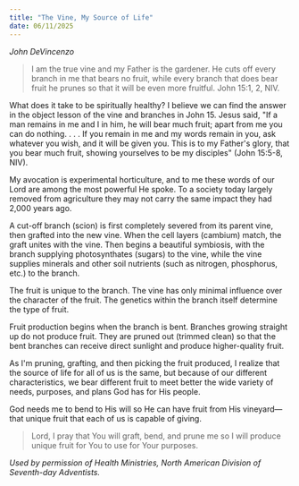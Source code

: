 ```yaml
---
title: "The Vine, My Source of Life"
date: 06/11/2025
---
```


_John DeVincenzo_

> <p></p>
> I am the true vine and my Father is the gardener. He cuts off every branch in me that bears no fruit, while every branch that does bear fruit he prunes so that it will be even more fruitful. John 15:1, 2, NIV.

What does it take to be spiritually healthy? I believe we can find the answer in the object lesson of the vine and branches in John 15. Jesus said, "If a man remains in me and I in him, he will bear much fruit; apart from me you can do nothing. . . . If you remain in me and my words remain in you, ask whatever you wish, and it will be given you. This is to my Father's glory, that you bear much fruit, showing yourselves to be my disciples" (John 15:5-8, NIV).

My avocation is experimental horticulture, and to me these words of our Lord are among the most powerful He spoke. To a society today largely removed from agriculture they may not carry the same impact they had 2,000 years ago.

A cut-off branch (scion) is first completely severed from its parent vine, then grafted into the new vine. When the cell layers (cambium) match, the graft unites with the vine. Then begins a beautiful symbiosis, with the branch supplying photosynthates (sugars) to the vine, while the vine supplies minerals and other soil nutrients (such as nitrogen, phosphorus, etc.) to the branch.

The fruit is unique to the branch. The vine has only minimal influence over the character of the fruit. The genetics within the branch itself determine the type of fruit.

Fruit production begins when the branch is bent. Branches growing straight up do not produce fruit. They are pruned out (trimmed clean) so that the bent branches can receive direct sunlight and produce higher-quality fruit.

As I'm pruning, grafting, and then picking the fruit produced, I realize that the source of life for all of us is the same, but because of our different characteristics, we bear different fruit to meet better the wide variety of needs, purposes, and plans God has for His people.

God needs me to bend to His will so He can have fruit from His vineyard—that unique fruit that each of us is capable of giving.

> <callout></callout>
> Lord, I pray that You will graft, bend, and prune me so I will produce unique fruit for You to use for Your purposes.

_Used by permission of Health Ministries, North American Division of Seventh-day Adventists._